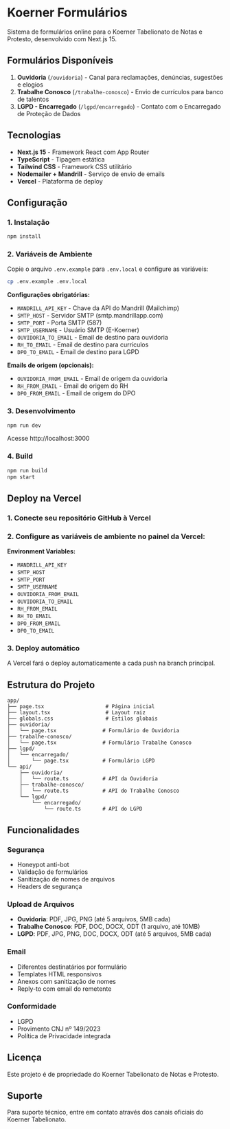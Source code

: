 # Koerner Formulários

Sistema de formulários online para o Koerner Tabelionato de Notas e Protesto, desenvolvido com Next.js 15.

## Formulários Disponíveis

1. **Ouvidoria** (`/ouvidoria`) - Canal para reclamações, denúncias, sugestões e elogios
2. **Trabalhe Conosco** (`/trabalhe-conosco`) - Envio de currículos para banco de talentos
3. **LGPD - Encarregado** (`/lgpd/encarregado`) - Contato com o Encarregado de Proteção de Dados

## Tecnologias

- **Next.js 15** - Framework React com App Router
- **TypeScript** - Tipagem estática
- **Tailwind CSS** - Framework CSS utilitário
- **Nodemailer + Mandrill** - Serviço de envio de emails
- **Vercel** - Plataforma de deploy

## Configuração

### 1. Instalação

```bash
npm install
```

### 2. Variáveis de Ambiente

Copie o arquivo `.env.example` para `.env.local` e configure as variáveis:

```bash
cp .env.example .env.local
```

**Configurações obrigatórias:**

- `MANDRILL_API_KEY` - Chave da API do Mandrill (Mailchimp)
- `SMTP_HOST` - Servidor SMTP (smtp.mandrillapp.com)
- `SMTP_PORT` - Porta SMTP (587)
- `SMTP_USERNAME` - Usuário SMTP (E-Koerner)
- `OUVIDORIA_TO_EMAIL` - Email de destino para ouvidoria
- `RH_TO_EMAIL` - Email de destino para currículos
- `DPO_TO_EMAIL` - Email de destino para LGPD

**Emails de origem (opcionais):**

- `OUVIDORIA_FROM_EMAIL` - Email de origem da ouvidoria
- `RH_FROM_EMAIL` - Email de origem do RH
- `DPO_FROM_EMAIL` - Email de origem do DPO

### 3. Desenvolvimento

```bash
npm run dev
```

Acesse http://localhost:3000

### 4. Build

```bash
npm run build
npm start
```

## Deploy na Vercel

### 1. Conecte seu repositório GitHub à Vercel

### 2. Configure as variáveis de ambiente no painel da Vercel:

**Environment Variables:**
- `MANDRILL_API_KEY`
- `SMTP_HOST`
- `SMTP_PORT`
- `SMTP_USERNAME`
- `OUVIDORIA_FROM_EMAIL`
- `OUVIDORIA_TO_EMAIL`
- `RH_FROM_EMAIL`
- `RH_TO_EMAIL`
- `DPO_FROM_EMAIL`
- `DPO_TO_EMAIL`

### 3. Deploy automático

A Vercel fará o deploy automaticamente a cada push na branch principal.

## Estrutura do Projeto

```
app/
├── page.tsx                    # Página inicial
├── layout.tsx                  # Layout raiz
├── globals.css                 # Estilos globais
├── ouvidoria/
│   └── page.tsx               # Formulário de Ouvidoria
├── trabalhe-conosco/
│   └── page.tsx               # Formulário Trabalhe Conosco
├── lgpd/
│   └── encarregado/
│       └── page.tsx           # Formulário LGPD
└── api/
    ├── ouvidoria/
    │   └── route.ts           # API da Ouvidoria
    ├── trabalhe-conosco/
    │   └── route.ts           # API do Trabalhe Conosco
    └── lgpd/
        └── encarregado/
            └── route.ts       # API do LGPD
```

## Funcionalidades

### Segurança
- Honeypot anti-bot
- Validação de formulários
- Sanitização de nomes de arquivos
- Headers de segurança

### Upload de Arquivos
- **Ouvidoria**: PDF, JPG, PNG (até 5 arquivos, 5MB cada)
- **Trabalhe Conosco**: PDF, DOC, DOCX, ODT (1 arquivo, até 10MB)
- **LGPD**: PDF, JPG, PNG, DOC, DOCX, ODT (até 5 arquivos, 5MB cada)

### Email
- Diferentes destinatários por formulário
- Templates HTML responsivos
- Anexos com sanitização de nomes
- Reply-to com email do remetente

### Conformidade
- LGPD
- Provimento CNJ nº 149/2023
- Política de Privacidade integrada

## Licença

Este projeto é de propriedade do Koerner Tabelionato de Notas e Protesto.

## Suporte

Para suporte técnico, entre em contato através dos canais oficiais do Koerner Tabelionato.